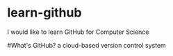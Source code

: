 # learn-github
I would like to learn GitHub for Computer Science

#What's GitHub?
a cloud-based version control system